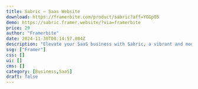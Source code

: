```yaml
---
title: Sabric — Saas Website
download: https://framerbite.com/product/sabric?aff=YGGpO5
demo: https://sabric.framer.website/?via=framerbite
price: 29
author: "Framerbite"
date: 2024-11-30T08:14:57.804Z
description: "Elevate your SaaS business with Sabric, a vibrant and modern website template. With its 9 complete pages, Sabric offers a colorful and trendy design that captivates visitors. Fully optimized for performance, it's a seamless and hassle-free solution to launch your website and make a lasting impression."
ssg: ["Framer"]
css: []
ui: []
cms: []
category: [Business,SaaS]
draft: false
---
```

